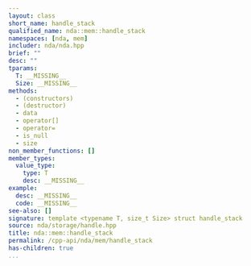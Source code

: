 ```yaml
---
layout: class
short_name: handle_stack
qualified_name: nda::mem::handle_stack
namespaces: [nda, mem]
includer: nda/nda.hpp
brief: ""
desc: ""
tparams:
  T: __MISSING__
  Size: __MISSING__
methods:
  - (constructors)
  - (destructor)
  - data
  - operator[]
  - operator=
  - is_null
  - size
non_member_functions: []
member_types:
  value_type:
    type: T
    desc: __MISSING__
example:
  desc: __MISSING__
  code: __MISSING__
see-also: []
signature: template <typename T, size_t Size> struct handle_stack
source: nda/storage/handle.hpp
title: nda::mem::handle_stack
permalink: /cpp-api/nda/mem/handle_stack
has-children: true
...
```


